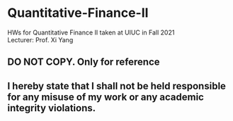 # Quantitative-Finance-II #
HWs for Quantitative Finance II taken at UIUC in Fall 2021 <br />
Lecturer: Prof. Xi Yang

## DO NOT COPY. Only for reference ##
## I hereby state that I shall not be held responsible for any misuse of my work or any academic integrity violations. ##
